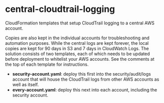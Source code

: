 # central-cloudtrail-logging

CloudFormation templates that setup CloudTrail logging to a central AWS account.

Copies are also kept in the individual accounts for troubleshooting and automation purposes. While the central logs are kept forever, the local copies are kept for 90 days in S3 and 7 days in CloudWatch Logs. The solution consists of two templates, each of which needs to be updated before deployment to whitelist your AWS accounts. See the comments at the top of each template for instructions.

* **security-account.yaml**: deploy this first into the security/audit/logs account that will house the CloudTrail logs from other AWS accounts as well as itself.
* **every-account.yaml**: deploy this next into each account, including the security account.